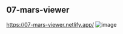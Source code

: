 ## 07-mars-viewer
https://07-mars-viewer.netlify.app/
![image](https://user-images.githubusercontent.com/40301850/119309461-02db7900-bc77-11eb-909e-9671102148df.png)




